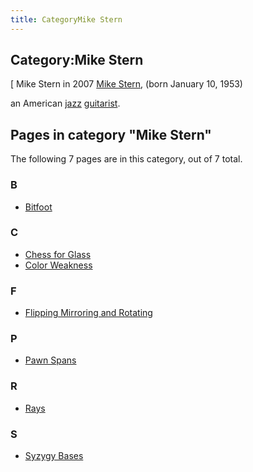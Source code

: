 ```yaml
---
title: CategoryMike Stern
---
```

## Category:Mike Stern



\[ Mike Stern in 2007
[Mike Stern](https://en.wikipedia.org/wiki/Mike_Stern), (born January 10, 1953)

an American [jazz](https://en.wikipedia.org/wiki/Jazz) [guitarist](https://en.wikipedia.org/wiki/Guitarist).

## Pages in category "Mike Stern"

The following 7 pages are in this category, out of 7 total.

### B

- [Bitfoot](Bitfoot "Bitfoot")

### C

- [Chess for Glass](Chess_for_Glass "Chess for Glass")
- [Color Weakness](Color_Weakness "Color Weakness")

### F

- [Flipping Mirroring and Rotating](Flipping_Mirroring_and_Rotating "Flipping Mirroring and Rotating")

### P

- [Pawn Spans](Pawn_Spans "Pawn Spans")

### R

- [Rays](Rays "Rays")

### S

- [Syzygy Bases](Syzygy_Bases "Syzygy Bases")

